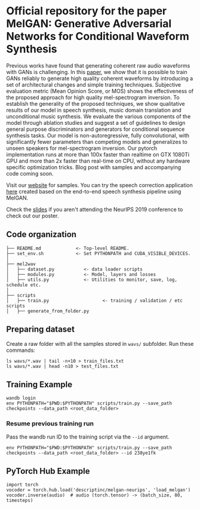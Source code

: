 # Official repository for the paper MelGAN: Generative Adversarial Networks for Conditional Waveform Synthesis

Previous works have found that generating coherent raw audio waveforms with GANs is challenging. In this [paper](https://arxiv.org/abs/1910.06711), we show that it is possible to train GANs reliably to generate high quality coherent waveforms by introducing a set of architectural changes and simple training techniques. Subjective evaluation metric (Mean Opinion Score, or MOS) shows the effectiveness of the proposed approach for high quality mel-spectrogram inversion. To establish the generality of the proposed techniques, we show qualitative results of our model in speech synthesis, music domain translation and unconditional music synthesis. We evaluate the various components of the model through ablation studies and suggest a set of guidelines to design general purpose discriminators and generators for conditional sequence synthesis tasks. Our model is non-autoregressive, fully convolutional, with significantly fewer parameters than competing models and generalizes to unseen speakers for mel-spectrogram inversion. Our pytorch implementation runs at more than 100x faster than realtime on GTX 1080Ti GPU and more than 2x faster than real-time on CPU, without any hardware specific optimization tricks. Blog post with samples and accompanying code coming soon.

Visit our [website](https://melgan-neurips.github.io) for samples. You can try the speech correction application [here](https://www.descript.com/overdub) created based on the end-to-end speech synthesis pipeline using MelGAN.

Check the [slides](melgan_slides.pdf) if you aren't attending the NeurIPS 2019 conference to check out our poster.


## Code organization

    ├── README.md             <- Top-level README.
    ├── set_env.sh            <- Set PYTHONPATH and CUDA_VISIBLE_DEVICES.
    │
    ├── mel2wav
    │   ├── dataset.py           <- data loader scripts
    │   ├── modules.py           <- Model, layers and losses
    │   ├── utils.py             <- Utilities to monitor, save, log, schedule etc.
    │
    ├── scripts
    │   ├── train.py                    <- training / validation / etc scripts
    │   ├── generate_from_folder.py


## Preparing dataset
Create a raw folder with all the samples stored in `wavs/` subfolder.
Run these commands:
   ```command
   ls wavs/*.wav | tail -n+10 > train_files.txt
   ls wavs/*.wav | head -n10 > test_files.txt
   ```

## Training Example

    wandb login
    env PYTHONPATH="$PWD:$PYTHONPATH" scripts/train.py --save_path checkpoints --data_path <root_data_folder>

### Resume previous training run

Pass the wandb run ID to the training script via the `--id` argument.

    env PYTHONPATH="$PWD:$PYTHONPATH" scripts/train.py --save_path checkpoints --data_path <root_data_folder> --id 238ye1fk

## PyTorch Hub Example
    import torch
    vocoder = torch.hub.load('descriptinc/melgan-neurips', 'load_melgan')
    vocoder.inverse(audio)  # audio (torch.tensor) -> (batch_size, 80, timesteps)
